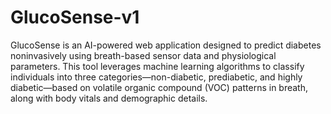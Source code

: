 # GlucoSense-v1
GlucoSense is an AI-powered web application designed to predict diabetes noninvasively using breath-based sensor data and physiological parameters. This tool leverages machine learning algorithms to classify individuals into three categories—non-diabetic, prediabetic, and highly diabetic—based on volatile organic compound (VOC) patterns in breath, along with body vitals and demographic details.

